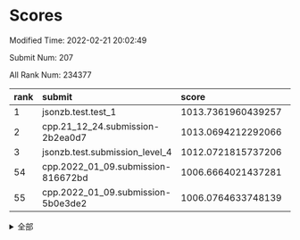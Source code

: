 # Scores

Modified Time: 2022-02-21 20:02:49

Submit Num: 207

All Rank Num: 234377

| rank |               submit               |       score        |       sigma        | pk_num |
| :--- | :--------------------------------- | :----------------- | :----------------- | :----- |
| 1    | jsonzb.test.test_1                 | 1013.7361960439257 | 0.8094341416898952 | 4526   |
| 2    | cpp.21_12_24.submission-2b2ea0d7   | 1013.0694212292066 | 0.7988943065357325 | 4529   |
| 3    | jsonzb.test.submission_level_4     | 1012.0721815737206 | 0.7933778146848489 | 4532   |
| 54   | cpp.2022_01_09.submission-816672bd | 1006.6664021437281 | 0.7216474313476828 | 4531   |
| 55   | cpp.2022_01_09.submission-5b0e3de2 | 1006.0764633748139 | 0.7201392647491794 | 4527   |


<details>
<summary>全部</summary>

| rank |                 submit                 |       score        |       sigma        | pk_num |
| :--- | :------------------------------------- | :----------------- | :----------------- | :----- |
| 1    | jsonzb.test.test_1                     | 1013.7361960439257 | 0.8094341416898952 | 4526   |
| 2    | cpp.21_12_24.submission-2b2ea0d7       | 1013.0694212292066 | 0.7988943065357325 | 4529   |
| 3    | jsonzb.test.submission_level_4         | 1012.0721815737206 | 0.7933778146848489 | 4532   |
| 4    | gobigger.level_3.submission_level_3_8  | 1011.2702506326881 | 0.7659784538481702 | 4527   |
| 5    | gobigger.level_3.submission_level_3_11 | 1011.09111365894   | 0.7790641203679737 | 4528   |
| 6    | gobigger.level_3.submission_level_3_31 | 1011.024763573409  | 0.7759500485095311 | 4524   |
| 7    | gobigger.level_3.submission_level_3_33 | 1010.9732583333031 | 0.7785807132430855 | 4529   |
| 8    | gobigger.level_3.submission_level_3_48 | 1010.9221134994049 | 0.7790661349386206 | 4532   |
| 9    | gobigger.level_3.submission_level_3_16 | 1010.6980857661573 | 0.7677853667366773 | 4529   |
| 10   | gobigger.level_3.submission_level_3_19 | 1010.5812498922867 | 0.7857675144027141 | 4529   |
| 11   | gobigger.level_3.submission_level_3_34 | 1010.520161536936  | 0.779192941167799  | 4532   |
| 12   | gobigger.level_3.submission_level_3_10 | 1010.4433367677734 | 0.7583678631426276 | 4533   |
| 13   | gobigger.level_3.submission_level_3_43 | 1010.4029549193934 | 0.7539869358598599 | 4531   |
| 14   | gobigger.level_3.submission_level_3_9  | 1010.3932762018715 | 0.757119673254093  | 4536   |
| 15   | gobigger.level_3.submission_level_3_17 | 1010.3566355879599 | 0.7739581179005294 | 4522   |
| 16   | gobigger.level_3.submission_level_3_23 | 1010.2857396748167 | 0.7448334243893634 | 4527   |
| 17   | gobigger.level_3.submission_level_3_37 | 1010.2658518062227 | 0.7660562786146158 | 4525   |
| 18   | gobigger.level_3.submission_level_3_0  | 1010.1770934481546 | 0.7722155386323255 | 4528   |
| 19   | gobigger.level_3.submission_level_3_12 | 1010.1481273040506 | 0.748958212075949  | 4528   |
| 20   | gobigger.level_3.submission_level_3_38 | 1010.1437424388412 | 0.7660037636730405 | 4529   |
| 21   | gobigger.level_3.submission_level_3_46 | 1010.1187347910255 | 0.7718005265783112 | 4530   |
| 22   | gobigger.level_3.submission_level_3_21 | 1010.0610835445926 | 0.7583547965273238 | 4529   |
| 23   | gobigger.level_3.submission_level_3_27 | 1010.0423627397321 | 0.7607615409337621 | 4528   |
| 24   | gobigger.level_3.submission_level_3_29 | 1009.9852957300925 | 0.7955682690266513 | 4526   |
| 25   | gobigger.level_3.submission_level_3_39 | 1009.8973398845978 | 0.7537996944461366 | 4528   |
| 26   | gobigger.level_3.submission_level_3_18 | 1009.8684096876386 | 0.7508696315095705 | 4532   |
| 27   | gobigger.level_3.submission_level_3_41 | 1009.854991953965  | 0.7591668658889609 | 4532   |
| 28   | gobigger.level_3.submission_level_3_28 | 1009.8466077426922 | 0.7603625586103858 | 4527   |
| 29   | gobigger.level_3.submission_level_3_20 | 1009.802040015563  | 0.7608556243612167 | 4527   |
| 30   | gobigger.level_3.submission_level_3_1  | 1009.7818041519809 | 0.7674570941521086 | 4530   |
| 31   | gobigger.level_3.submission_level_3_5  | 1009.7478032965807 | 0.7511083262264713 | 4530   |
| 32   | gobigger.level_3.submission_level_3_24 | 1009.6188170073419 | 0.7570049640103084 | 4527   |
| 33   | gobigger.level_3.submission_level_3_25 | 1009.6064739268056 | 0.744946241562528  | 4525   |
| 34   | gobigger.level_3.submission_level_3_2  | 1009.5537516516717 | 0.7539751198678135 | 4526   |
| 35   | gobigger.level_3.submission_level_3_44 | 1009.5409253349443 | 0.7601020839429393 | 4528   |
| 36   | gobigger.level_3.submission_level_3_7  | 1009.4728814153325 | 0.762028385562476  | 4533   |
| 37   | gobigger.level_3.submission_level_3_40 | 1009.4394341488957 | 0.7335718725816165 | 4528   |
| 38   | gobigger.level_3.submission_level_3_35 | 1009.4364247444427 | 0.7610192275933667 | 4529   |
| 39   | gobigger.level_3.submission_level_3_47 | 1009.3798560795744 | 0.7388774736148586 | 4528   |
| 40   | gobigger.level_3.submission_level_3_6  | 1009.3545777914028 | 0.7472773095659359 | 4522   |
| 41   | gobigger.level_3.submission_level_3_36 | 1009.3083141176091 | 0.737359922036919  | 4528   |
| 42   | gobigger.level_3.submission_level_3_15 | 1009.2549392980778 | 0.7357062857887302 | 4530   |
| 43   | gobigger.level_3.submission_level_3_4  | 1009.2430427668414 | 0.7468879427406537 | 4529   |
| 44   | gobigger.level_3.submission_level_3_32 | 1009.2308698896978 | 0.7401068273293865 | 4530   |
| 45   | gobigger.level_3.submission_level_3_22 | 1009.2172031186635 | 0.7594929220087648 | 4531   |
| 46   | gobigger.level_3.submission_level_3_49 | 1009.192365716608  | 0.7600951633207106 | 4527   |
| 47   | gobigger.level_3.submission_level_3_13 | 1009.0213781691167 | 0.7445889643920847 | 4530   |
| 48   | gobigger.level_3.submission_level_3_30 | 1008.8225949016385 | 0.7421127507040188 | 4529   |
| 49   | gobigger.level_3.submission_level_3_45 | 1008.7191912475594 | 0.7524023593601012 | 4530   |
| 50   | gobigger.level_3.submission_level_3_42 | 1008.6350167820657 | 0.7639446659197882 | 4526   |
| 51   | gobigger.level_3.submission_level_3_3  | 1008.5964973609347 | 0.7578126304024405 | 4529   |
| 52   | gobigger.level_3.submission_level_3_26 | 1008.5700559140275 | 0.7451976642258973 | 4531   |
| 53   | gobigger.level_3.submission_level_3_14 | 1008.2142563826545 | 0.7679781637829572 | 4532   |
| 54   | cpp.2022_01_09.submission-816672bd     | 1006.6664021437281 | 0.7216474313476828 | 4531   |
| 55   | cpp.2022_01_09.submission-5b0e3de2     | 1006.0764633748139 | 0.7201392647491794 | 4527   |
| 56   | gobigger.level_1.submission_level_1_1  | 1005.0400037629194 | 0.7250867350259027 | 4531   |
| 57   | gobigger.level_1.submission_level_1_32 | 1004.9308877071387 | 0.7106150930837066 | 4531   |
| 58   | gobigger.level_1.submission_level_1_13 | 1004.6935013875944 | 0.7203467833008779 | 4525   |
| 59   | gobigger.level_1.submission_level_1_3  | 1004.6320537896877 | 0.7147475647563887 | 4527   |
| 60   | gobigger.level_1.submission_level_1_27 | 1004.5364569715895 | 0.7345659011510646 | 4530   |
| 61   | gobigger.level_1.submission_level_1_6  | 1004.3414046954329 | 0.7221061821890751 | 4525   |
| 62   | gobigger.level_1.submission_level_1_45 | 1004.2927805104323 | 0.7148462504260142 | 4524   |
| 63   | gobigger.level_1.submission_level_1_12 | 1004.275905616562  | 0.7280125342754006 | 4531   |
| 64   | gobigger.level_1.submission_level_1_33 | 1004.2464125691328 | 0.712460605128605  | 4535   |
| 65   | gobigger.level_1.submission_level_1_4  | 1004.2425470542436 | 0.7121584838861268 | 4526   |
| 66   | gobigger.level_1.submission_level_1_8  | 1003.9159295527721 | 0.7207706568517367 | 4530   |
| 67   | gobigger.level_1.submission_level_1_18 | 1003.9099275426304 | 0.71854005859869   | 4528   |
| 68   | gobigger.level_1.submission_level_1_22 | 1003.9065093193841 | 0.7160599584071946 | 4528   |
| 69   | gobigger.level_1.submission_level_1_14 | 1003.8242613029032 | 0.7242858687839997 | 4528   |
| 70   | gobigger.level_1.submission_level_1_16 | 1003.7591724825994 | 0.7250827736370564 | 4529   |
| 71   | gobigger.level_1.submission_level_1_40 | 1003.7473809269675 | 0.7097244460791752 | 4531   |
| 72   | gobigger.level_1.submission_level_1_41 | 1003.608689640151  | 0.7181442558909243 | 4531   |
| 73   | gobigger.level_1.submission_level_1_5  | 1003.5756937882152 | 0.7258708218714203 | 4529   |
| 74   | gobigger.level_1.submission_level_1_48 | 1003.5565611660634 | 0.72409002331959   | 4527   |
| 75   | gobigger.level_1.submission_level_1_47 | 1003.4551082661083 | 0.7200818442630238 | 4535   |
| 76   | gobigger.level_1.submission_level_1_24 | 1003.3226787723571 | 0.7170459941582739 | 4533   |
| 77   | gobigger.level_1.submission_level_1_28 | 1003.2830720112586 | 0.7211962279008814 | 4529   |
| 78   | gobigger.level_1.submission_level_1_38 | 1003.2623501410187 | 0.7053755900243599 | 4529   |
| 79   | gobigger.level_1.submission_level_1_23 | 1003.2607173835205 | 0.7012958714624488 | 4530   |
| 80   | gobigger.level_1.submission_level_1_35 | 1003.2436881731818 | 0.7097206964179781 | 4524   |
| 81   | gobigger.level_1.submission_level_1_11 | 1003.1562074525161 | 0.7207628150777818 | 4525   |
| 82   | gobigger.level_1.submission_level_1_26 | 1003.0857947974986 | 0.7071822513688294 | 4533   |
| 83   | gobigger.level_1.submission_level_1_30 | 1003.0839194936742 | 0.7303199189776138 | 4527   |
| 84   | gobigger.level_1.submission_level_1_17 | 1003.0676029956427 | 0.727992977373857  | 4531   |
| 85   | gobigger.level_1.submission_level_1_49 | 1003.041082716927  | 0.7111194396294331 | 4529   |
| 86   | gobigger.level_1.submission_level_1_7  | 1003.0120415221481 | 0.7145115614637577 | 4528   |
| 87   | gobigger.level_1.submission_level_1_37 | 1002.9878929235767 | 0.7211687666134502 | 4531   |
| 88   | gobigger.level_1.submission_level_1_0  | 1002.872083066611  | 0.7079385559979515 | 4529   |
| 89   | gobigger.level_1.submission_level_1_31 | 1002.8360579327665 | 0.7116486053717245 | 4529   |
| 90   | gobigger.level_1.submission_level_1_9  | 1002.8062338480211 | 0.7157817567360636 | 4523   |
| 91   | gobigger.level_1.submission_level_1_39 | 1002.7973869317125 | 0.714630740940693  | 4530   |
| 92   | gobigger.level_1.submission_level_1_21 | 1002.7612952628605 | 0.7056237453057117 | 4526   |
| 93   | gobigger.level_1.submission_level_1_2  | 1002.6770529829427 | 0.7145243520554607 | 4532   |
| 94   | gobigger.level_1.submission_level_1_15 | 1002.6526817661187 | 0.7171725636037398 | 4525   |
| 95   | gobigger.level_1.submission_level_1_20 | 1002.6442856550677 | 0.7045583257300878 | 4532   |
| 96   | gobigger.level_1.submission_level_1_10 | 1002.606216182273  | 0.7298078244293139 | 4529   |
| 97   | gobigger.level_1.submission_level_1_34 | 1002.5528591196139 | 0.7200706874634628 | 4531   |
| 98   | gobigger.level_1.submission_level_1_36 | 1002.5291908209716 | 0.7099887159665306 | 4527   |
| 99   | gobigger.level_1.submission_level_1_19 | 1002.4246462371794 | 0.7038247046200824 | 4527   |
| 100  | gobigger.level_1.submission_level_1_46 | 1002.3895944621087 | 0.7088791234790986 | 4532   |
| 101  | gobigger.level_1.submission_level_1_29 | 1002.0913763423945 | 0.7031740948389119 | 4527   |
| 102  | gobigger.level_1.submission_level_1_44 | 1002.0513568460609 | 0.7119260651966857 | 4532   |
| 103  | gobigger.level_1.submission_level_1_25 | 1001.8474291728611 | 0.7039209878217539 | 4532   |
| 104  | gobigger.level_1.submission_level_1_43 | 1001.7024490886823 | 0.7072540423578041 | 4524   |
| 105  | gobigger.level_1.submission_level_1_42 | 1001.648105652414  | 0.710814210104766  | 4526   |
| 106  | gobigger.random.submission_random_27   | 997.6239890703911  | 0.7158186925588943 | 4532   |
| 107  | gobigger.random.submission_random_1    | 997.125549411724   | 0.7169089614471068 | 4526   |
| 108  | gobigger.random.submission_random_24   | 997.0167437244309  | 0.7000944961902446 | 4527   |
| 109  | gobigger.random.submission_random_17   | 996.9147462620158  | 0.6918182691255944 | 4531   |
| 110  | gobigger.random.submission_random_19   | 996.8652812235682  | 0.7047608399156636 | 4533   |
| 111  | gobigger.random.submission_random_18   | 996.8229919253511  | 0.7033327962095837 | 4533   |
| 112  | gobigger.random.submission_random_42   | 996.7322675712608  | 0.6965848374017013 | 4535   |
| 113  | gobigger.random.submission_random_47   | 996.3963743755612  | 0.7119907983494648 | 4532   |
| 114  | gobigger.random.submission_random_16   | 996.36634843847    | 0.716257478955012  | 4534   |
| 115  | gobigger.random.submission_random_20   | 996.3635594302623  | 0.7113443240502454 | 4530   |
| 116  | gobigger.random.submission_random_46   | 996.3459397462015  | 0.7266040025578279 | 4536   |
| 117  | gobigger.random.submission_random_4    | 996.3217017366026  | 0.7127366283798472 | 4528   |
| 118  | gobigger.random.submission_random_22   | 996.2942460434169  | 0.7074935576391677 | 4528   |
| 119  | gobigger.random.submission_random_7    | 996.2647683737538  | 0.7028293982201632 | 4532   |
| 120  | gobigger.random.submission_random_31   | 996.2351309957309  | 0.7106145131274078 | 4528   |
| 121  | gobigger.random.submission_random_6    | 996.1930184787057  | 0.7047056533951637 | 4534   |
| 122  | gobigger.random.submission_random_14   | 996.0946124654488  | 0.7168398582457928 | 4528   |
| 123  | gobigger.random.submission_random_44   | 996.0804396183858  | 0.707789057580872  | 4534   |
| 124  | gobigger.random.submission_random_11   | 996.0331118773103  | 0.713218822135076  | 4530   |
| 125  | gobigger.random.submission_random_23   | 996.028513628532   | 0.7086314530460939 | 4530   |
| 126  | gobigger.random.submission_random_43   | 995.9838884289501  | 0.7084517836159744 | 4530   |
| 127  | gobigger.random.submission_random_48   | 995.9733185880306  | 0.7074738499295624 | 4527   |
| 128  | gobigger.random.submission_random_12   | 995.9665805936269  | 0.7034305428581581 | 4528   |
| 129  | gobigger.random.submission_random_13   | 995.9550580412418  | 0.7149886563445431 | 4529   |
| 130  | gobigger.random.submission_random_25   | 995.9160903767519  | 0.7168845886231072 | 4530   |
| 131  | gobigger.random.submission_random_36   | 995.9134643170026  | 0.7078303807354523 | 4532   |
| 132  | gobigger.random.submission_random_26   | 995.8607218068348  | 0.6987383252480759 | 4532   |
| 133  | gobigger.random.submission_random_5    | 995.8480534936951  | 0.7046961137143789 | 4526   |
| 134  | gobigger.random.submission_random_15   | 995.8427947988162  | 0.7217365893378396 | 4531   |
| 135  | gobigger.random.submission_random_30   | 995.8384192938163  | 0.7196930963013652 | 4531   |
| 136  | gobigger.random.submission_random_29   | 995.8051299628639  | 0.7105106173369421 | 4528   |
| 137  | gobigger.random.submission_random_41   | 995.7972819000083  | 0.700049303354744  | 4527   |
| 138  | gobigger.random.submission_random_21   | 995.6686546241272  | 0.7240190866602407 | 4528   |
| 139  | gobigger.random.submission_random_38   | 995.6473007219049  | 0.7207973581561621 | 4529   |
| 140  | gobigger.random.submission_random_28   | 995.643689836036   | 0.7136045249876491 | 4527   |
| 141  | gobigger.random.submission_random_35   | 995.4441060792392  | 0.7013270274571091 | 4532   |
| 142  | gobigger.random.submission_random_2    | 995.4366136272906  | 0.7144790017515441 | 4528   |
| 143  | gobigger.random.submission_random_8    | 995.4289696617058  | 0.7029989246248328 | 4531   |
| 144  | gobigger.random.submission_random_32   | 995.3708005279742  | 0.6974421239307731 | 4524   |
| 145  | gobigger.random.submission_random_45   | 995.3451172617147  | 0.7274150109876311 | 4529   |
| 146  | gobigger.level_2.submission_level_2_13 | 995.3291958384989  | 0.720131576567128  | 4532   |
| 147  | gobigger.random.submission_random_3    | 995.3260053193508  | 0.7246971222452839 | 4532   |
| 148  | gobigger.random.submission_random_33   | 995.2340555214479  | 0.7110672448366648 | 4530   |
| 149  | gobigger.random.submission_random_10   | 995.1952799585058  | 0.7063484157992919 | 4530   |
| 150  | gobigger.random.submission_random_40   | 995.1739364982483  | 0.7028125619756521 | 4526   |
| 151  | gobigger.random.submission_random_34   | 995.1296372888917  | 0.7154590980278543 | 4524   |
| 152  | gobigger.random.submission_random_0    | 995.1071079461276  | 0.7244434973897819 | 4535   |
| 153  | gobigger.random.submission_random_9    | 994.9539880555628  | 0.7225233613023763 | 4529   |
| 154  | gobigger.random.submission_random_37   | 994.9488496596506  | 0.7180393132704608 | 4531   |
| 155  | gobigger.random.submission_random_39   | 994.8167959003594  | 0.7243153869632395 | 4525   |
| 156  | gobigger.random.submission_random_49   | 994.5742504118526  | 0.7159988529036018 | 4532   |
| 157  | gobigger.level_2.submission_level_2_30 | 994.1013218435727  | 0.7185983946055859 | 4531   |
| 158  | gobigger.level_2.submission_level_2_12 | 993.7169443686788  | 0.7194978847980753 | 4531   |
| 159  | gobigger.level_2.submission_level_2_47 | 993.6012110774069  | 0.7250575025353864 | 4531   |
| 160  | gobigger.level_2.submission_level_2_4  | 993.5685604039774  | 0.7322755926806733 | 4530   |
| 161  | gobigger.level_2.submission_level_2_40 | 993.3541716880931  | 0.7150298035163418 | 4531   |
| 162  | gobigger.level_2.submission_level_2_29 | 993.3077332964629  | 0.7365859069505    | 4530   |
| 163  | gobigger.level_2.submission_level_2_16 | 993.2487792587391  | 0.726154560280119  | 4524   |
| 164  | gobigger.level_2.submission_level_2_24 | 993.0945640003505  | 0.7324756558852079 | 4529   |
| 165  | gobigger.level_2.submission_level_2_3  | 992.9854177841604  | 0.729907057111916  | 4523   |
| 166  | gobigger.level_2.submission_level_2_17 | 992.7935810157473  | 0.7288235696566947 | 4530   |
| 167  | gobigger.level_2.submission_level_2_18 | 992.7586185237732  | 0.7405367456106661 | 4527   |
| 168  | gobigger.level_2.submission_level_2_23 | 992.7485890398233  | 0.7391543103191426 | 4531   |
| 169  | gobigger.level_2.submission_level_2_49 | 992.7414586046511  | 0.7425220159412583 | 4531   |
| 170  | gobigger.level_2.submission_level_2_22 | 992.7387380614542  | 0.7447995878399993 | 4533   |
| 171  | gobigger.level_2.submission_level_2_20 | 992.5783754237167  | 0.7636345354077259 | 4528   |
| 172  | gobigger.level_2.submission_level_2_46 | 992.5392476391725  | 0.7689758599794134 | 4528   |
| 173  | gobigger.level_2.submission_level_2_2  | 992.5106820040797  | 0.737331938427649  | 4520   |
| 174  | gobigger.level_2.submission_level_2_5  | 992.402454860636   | 0.7371094559961121 | 4530   |
| 175  | gobigger.level_2.submission_level_2_11 | 992.383602591921   | 0.7501403467645484 | 4524   |
| 176  | gobigger.level_2.submission_level_2_26 | 992.3717313208645  | 0.7357465647239742 | 4530   |
| 177  | gobigger.level_2.submission_level_2_37 | 992.3696981594128  | 0.7407025687940116 | 4532   |
| 178  | gobigger.level_2.submission_level_2_34 | 992.2311549981729  | 0.7268455220710683 | 4528   |
| 179  | gobigger.level_2.submission_level_2_35 | 992.2017803863848  | 0.7622465861756578 | 4531   |
| 180  | gobigger.level_2.submission_level_2_32 | 992.0526758802206  | 0.7379145608738424 | 4527   |
| 181  | gobigger.level_2.submission_level_2_33 | 992.0391517292121  | 0.7759537744140941 | 4533   |
| 182  | gobigger.level_2.submission_level_2_1  | 991.9822779238284  | 0.7523680847466355 | 4530   |
| 183  | gobigger.level_2.submission_level_2_45 | 991.974251080219   | 0.7628093527993436 | 4529   |
| 184  | gobigger.level_2.submission_level_2_0  | 991.9293482059412  | 0.7698916490647073 | 4533   |
| 185  | gobigger.level_2.submission_level_2_7  | 991.8516868910104  | 0.753224369682315  | 4527   |
| 186  | gobigger.level_2.submission_level_2_9  | 991.7670195265434  | 0.7399664304786551 | 4529   |
| 187  | gobigger.level_2.submission_level_2_43 | 991.7651326271044  | 0.7368917516716436 | 4532   |
| 188  | gobigger.level_2.submission_level_2_48 | 991.742852055386   | 0.7517974056422669 | 4525   |
| 189  | gobigger.level_2.submission_level_2_15 | 991.7388577428693  | 0.755016642124109  | 4526   |
| 190  | gobigger.level_2.submission_level_2_19 | 991.7372940816755  | 0.7482108178636581 | 4524   |
| 191  | gobigger.level_2.submission_level_2_41 | 991.7125194615228  | 0.7441776058464722 | 4529   |
| 192  | gobigger.level_2.submission_level_2_42 | 991.6896127224779  | 0.751674856198324  | 4531   |
| 193  | gobigger.level_2.submission_level_2_38 | 991.6878875677174  | 0.7428403918215996 | 4532   |
| 194  | gobigger.level_2.submission_level_2_10 | 991.6657397521677  | 0.7483252098013478 | 4535   |
| 195  | gobigger.level_2.submission_level_2_31 | 991.6268588947934  | 0.7373972729829302 | 4523   |
| 196  | gobigger.level_2.submission_level_2_8  | 991.609384948684   | 0.7570458513598187 | 4528   |
| 197  | gobigger.level_2.submission_level_2_36 | 991.6060149449178  | 0.7476191903144234 | 4525   |
| 198  | gobigger.level_2.submission_level_2_21 | 991.478233689761   | 0.7664061015477087 | 4521   |
| 199  | gobigger.level_2.submission_level_2_14 | 991.3892236493734  | 0.7534938477686447 | 4528   |
| 200  | gobigger.level_2.submission_level_2_25 | 990.9954275342322  | 0.7642589739597506 | 4525   |
| 201  | gobigger.level_2.submission_level_2_39 | 990.7430332152808  | 0.7543010612502404 | 4533   |
| 202  | gobigger.level_2.submission_level_2_6  | 990.6858497080138  | 0.7527323072511377 | 4529   |
| 203  | gobigger.level_2.submission_level_2_44 | 990.6638742410481  | 0.7649766143312517 | 4534   |
| 204  | gobigger.level_2.submission_level_2_28 | 990.3452272024241  | 0.7600531020772063 | 4525   |
| 205  | gobigger.level_2.submission_level_2_27 | 989.9136516138797  | 0.7782894609917379 | 4525   |
| 206  | gobigger.none.submission_none_0        | 979.0005296429497  | 1.1239073435622886 | 4530   |
| 207  | gobigger.none.submission_none_1        | 977.0388079616023  | 1.292916019484325  | 4530   |

</details>